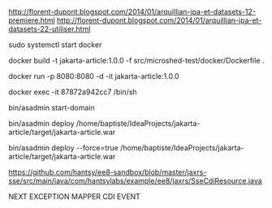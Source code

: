 http://florent-dupont.blogspot.com/2014/01/arquillian-jpa-et-datasets-12-premiere.html
http://florent-dupont.blogspot.com/2014/01/arquillian-jpa-et-datasets-22-utiliser.html


sudo systemctl start docker

docker build -t jakarta-article:1.0.0 -f src/microshed-test/docker/Dockerfile .

docker run -p 8080:8080 -d -it jakarta-article:1.0.0

docker exec -it 87872a942cc7 /bin/sh

bin/asadmin start-domain

bin/asadmin deploy /home/baptiste/IdeaProjects/jakarta-article/target/jakarta-article.war

bin/asadmin deploy --force=true /home/baptiste/IdeaProjects/jakarta-article/target/jakarta-article.war

https://github.com/hantsy/ee8-sandbox/blob/master/jaxrs-sse/src/main/java/com/hantsylabs/example/ee8/jaxrs/SseCdiResource.java

NEXT EXCEPTION MAPPER
CDI EVENT